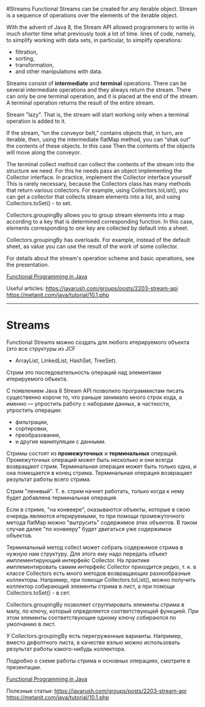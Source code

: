 #Streams
Functional Streams can be created for any iterable object. Stream is a sequence of operations
over the elements of the iterable object.

With the advent of Java 8, the Stream API allowed programmers to write in much shorter time what previously took a lot of time.
lines of code, namely, to simplify working with data sets, in particular, to simplify operations:
- filtration,
- sorting,
- transformation,
- and other manipulations with data.

Streams consist of **intermediate** and **terminal** operations.
There can be several intermediate operations and they always return the stream.
There can only be one terminal operation, and it is placed at the end of the stream.
A terminal operation returns the result of the entire stream.

Stream "lazy". That is, the stream will start working only when a terminal operation is added to it.

If the stream, “on the conveyor belt,” contains objects that, in turn, are iterable,
then, using the intermediate flatMap method, you can “shak out” the contents of these objects. In this case
Then the contents of the objects will move along the conveyor.

The terminal collect method can collect the contents of the stream into the structure we need. For this he needs
pass an object implementing the Collector interface. In practice, implement the Collector interface yourself
This is rarely necessary, because the Collectors class has many methods that return various collectors. For example,
using Collectors.toList(), you can get a collector that collects stream elements into a list, and using
Collectors.toSet() - to set.

Collectors.groupingBy allows you to group stream elements into a map according to a key that is determined
corresponding function. In this case, elements corresponding to one key are collected by default into a sheet.

Collectors.groupingBy has overloads. For example, instead of the default sheet, as value
you can use the result of the work of some collector.

For details about the stream's operation scheme and basic operations, see the presentation.

[Functional Programming in Java](https://github.com/ait-tr/cohort34.3/blob/main/basic_programming/lesson_58/FP.pdf)

Useful articles:
https://javarush.com/groups/posts/2203-stream-api
https://metanit.com/java/tutorial/10.1.php

_______________________________________________________________

# Streams
Functional Streams можно создать для любого итерируемого объекта (это все структуры из JСF 
- ArrayList, LinkedList, HashSet, TreeSet).

Стрим это последовательность операций над элементами итерируемого объекта.

С появлением Java 8 Stream API позволило программистам писать существенно короче то, что раньше занимало много 
строк кода, а именно — упростить работу с наборами данных, в частности, упростить операции:
- фильтрации,
- сортировки, 
- преобразование,
- и другие манипуляции с данными.

Стримы состоят из **промежуточных** и **терминальных** операций. 
Промежуточных операций может быть несколько и они всегда возвращают стрим. 
Терминальная операция может быть только одна, и она помещается в конец стрима. 
Терминальная операция возвращает результат работы всего стрима.

Стрим "ленивый". Т. е. стрим начнет работать, только когда к нему будет добавлена терминальная операция.

Если в стриме, "на конвеере", оказываются объекты, которые в свою очередь являются итерируемыми,
то при помощи промежуточного метода flatMap можно "вытрусить" содержимое этих объектов. В таком случае
далее "по конвееру" будет двигаться уже содержимое объектов.

Терминальный метод collect может собрать содержимое стрима в нужную нам структуру. Для этого ему надо
передать объект имплементирующий интерфейс Collector. На практике имплементировать самим интерфейс Collector
приходится редко, т. к. в классе Collectors есть много методов возвращающих разнообразные коллекторы. Например,
при помощи Collectors.toList(), можно получить коллектор собирающий элементы стрима в лист, а при помощи
Collectors.toSet() - в сет.

Collectors.groupingBy позволяет сгруппировать элементы стрима в мапу, по ключу, который определяется
соответствующей функцией. При этом элементы соответствующие одному ключу собираются по умолчанию в лист.

У Collectors.groupingBy есть перегруженные варианты. Например, вместо дефолтного листа, в качестве вэлью
можно использовать результат работы какого-нибудь коллектора.

Подробно о схеме работы стрима и основных операциях, смотрите в презентации.

[Functional Programming in Java](https://github.com/ait-tr/cohort34.3/blob/main/basic_programming/lesson_58/FP.pdf)

Полезные статьи:
https://javarush.com/groups/posts/2203-stream-api
https://metanit.com/java/tutorial/10.1.php